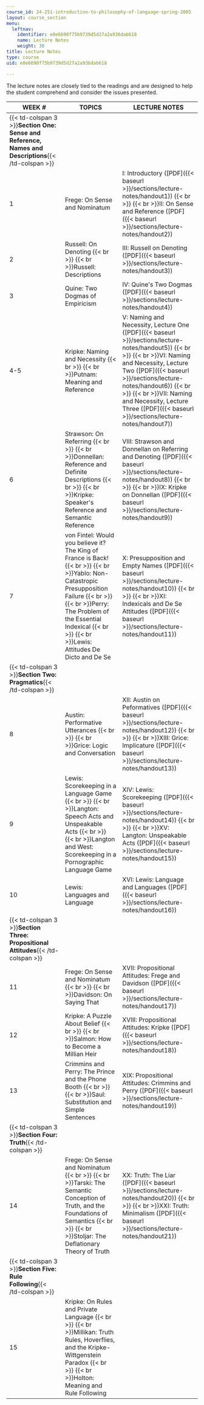 ```yaml
---
course_id: 24-251-introduction-to-philosophy-of-language-spring-2005
layout: course_section
menu:
  leftnav:
    identifier: e0e6690f75b9739d5d27a2a936dab618
    name: Lecture Notes
    weight: 30
title: Lecture Notes
type: course
uid: e0e6690f75b9739d5d27a2a936dab618

---
```


The lecture notes are closely tied to the readings and are designed to help the student comprehend and consider the issues presented.

| WEEK # | TOPICS | LECTURE NOTES |
| --- | --- | --- |
| {{< td-colspan 3 >}}**Section One: Sense and Reference, Names and Descriptions**{{< /td-colspan >}} |||
| 1 | Frege: On Sense and Nominatum | I: Introductory ([PDF]({{< baseurl >}}/sections/lecture-notes/handout1))  {{< br >}}  {{< br >}}II: On Sense and Reference ([PDF]({{< baseurl >}}/sections/lecture-notes/handout2)) |
| 2 | Russell: On Denoting  {{< br >}}  {{< br >}}Russell: Descriptions | III: Russell on Denoting ([PDF]({{< baseurl >}}/sections/lecture-notes/handout3)) |
| 3 | Quine: Two Dogmas of Empiricism | IV: Quine's Two Dogmas ([PDF]({{< baseurl >}}/sections/lecture-notes/handout4)) |
| 4-5 | Kripke: Naming and Necessity  {{< br >}}  {{< br >}}Putnam: Meaning and Reference | V: Naming and Necessity, Lecture One ([PDF]({{< baseurl >}}/sections/lecture-notes/handout5))  {{< br >}}  {{< br >}}VI: Naming and Necessity, Lecture Two ([PDF]({{< baseurl >}}/sections/lecture-notes/handout6))  {{< br >}}  {{< br >}}VII: Naming and Necessity, Lecture Three ([PDF]({{< baseurl >}}/sections/lecture-notes/handout7)) |
| 6 | Strawson: On Referring  {{< br >}}  {{< br >}}Donnellan: Reference and Definite Descriptions  {{< br >}}  {{< br >}}Kripke: Speaker's Reference and Semantic Reference | VIII: Strawson and Donnellan on Referring and Denoting ([PDF]({{< baseurl >}}/sections/lecture-notes/handout8))  {{< br >}}  {{< br >}}IX: Kripke on Donnellan ([PDF]({{< baseurl >}}/sections/lecture-notes/handout9)) |
| 7 | von Fintel: Would you believe it? The King of France is Back!  {{< br >}}  {{< br >}}Yablo: Non-Catastropic Presupposition Failure  {{< br >}}  {{< br >}}Perry: The Problem of the Essential Indexical  {{< br >}}  {{< br >}}Lewis: Attitudes De Dicto and De Se | X: Presupposition and Empty Names ([PDF]({{< baseurl >}}/sections/lecture-notes/handout10))  {{< br >}}  {{< br >}}XI: Indexicals and De Se Attitudes ([PDF]({{< baseurl >}}/sections/lecture-notes/handout11)) |
| {{< td-colspan 3 >}}**Section Two: Pragmatics**{{< /td-colspan >}} |||
| 8 | Austin: Performative Utterances  {{< br >}}  {{< br >}}Grice: Logic and Conversation | XII: Austin on Peformatives ([PDF]({{< baseurl >}}/sections/lecture-notes/handout12))  {{< br >}}  {{< br >}}XIII: Grice: Implicature ([PDF]({{< baseurl >}}/sections/lecture-notes/handout13)) |
| 9 | Lewis: Scorekeeping in a Language Game  {{< br >}}  {{< br >}}Langton: Speech Acts and Unspeakable Acts  {{< br >}}  {{< br >}}Langton and West: Scorekeeping in a Pornographic Language Game | XIV: Lewis: Scorekeeping ([PDF]({{< baseurl >}}/sections/lecture-notes/handout14))  {{< br >}}  {{< br >}}XV: Langton: Unspeakable Acts ([PDF]({{< baseurl >}}/sections/lecture-notes/handout15)) |
| 10 | Lewis: Languages and Language | XVI: Lewis: Language and Languages ([PDF]({{< baseurl >}}/sections/lecture-notes/handout16)) |
| {{< td-colspan 3 >}}**Section Three: Propositional Attitudes**{{< /td-colspan >}} |||
| 11 | Frege: On Sense and Nominatum  {{< br >}}  {{< br >}}Davidson: On Saying That | XVII: Propositional Attitudes: Frege and Davidson ([PDF]({{< baseurl >}}/sections/lecture-notes/handout17)) |
| 12 | Kripke: A Puzzle About Belief  {{< br >}}  {{< br >}}Salmon: How to Become a Millian Heir | XVIII: Propositional Attitudes: Kripke ([PDF]({{< baseurl >}}/sections/lecture-notes/handout18)) |
| 13 | Crimmins and Perry: The Prince and the Phone Booth  {{< br >}}  {{< br >}}Saul: Substitution and Simple Sentences | XIX: Propositional Attitudes: Crimmins and Perry ([PDF]({{< baseurl >}}/sections/lecture-notes/handout19)) |
| {{< td-colspan 3 >}}**Section Four: Truth**{{< /td-colspan >}} |||
| 14 | Frege: On Sense and Nominatum  {{< br >}}  {{< br >}}Tarski: The Semantic Conception of Truth, and the Foundations of Semantics  {{< br >}}  {{< br >}}Stoljar: The Deflationary Theory of Truth | XX: Truth: The Liar ([PDF]({{< baseurl >}}/sections/lecture-notes/handout20))  {{< br >}}  {{< br >}}XXI: Truth: Minimalism ([PDF]({{< baseurl >}}/sections/lecture-notes/handout21)) |
| {{< td-colspan 3 >}}**Section Five: Rule Following**{{< /td-colspan >}} |||
| 15 | Kripke: On Rules and Private Language  {{< br >}}  {{< br >}}Millikan: Truth Rules, Hoverflies, and the Kripke-Wittgenstein Paradox  {{< br >}}  {{< br >}}Holton: Meaning and Rule Following |